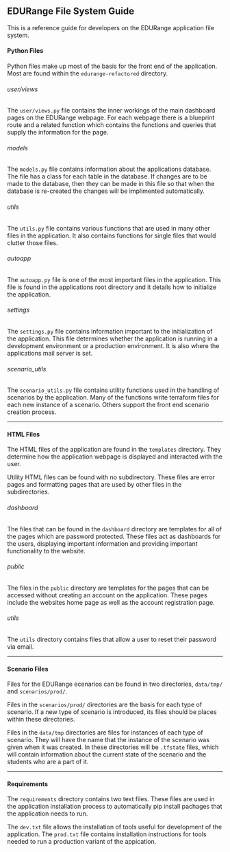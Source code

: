 ## EDURange File System Guide

This is a reference guide for developers on the EDURange application file system.


#### Python Files

Python files make up most of the basis for the front end of the application. Most are found within the `edurange-refactored` directory.


###### user/views

The `user/views.py` file contains the inner workings of the main dashboard pages on the EDURange webpage. For each webpage there is  a blueprint route and a related function which contains the functions and queries that supply the information for the page.


###### models

The `models.py` file contains information about the applications database. The file has a class for each table in the database. If changes are to be made to the database, then they can be made in this file so that when the database is re-created the changes will be implimented automatically.


###### utils

The `utils.py` file contains various functions that are used in many other files in the application. It also contains functions for single files that would clutter those files.


###### autoapp

The `autoapp.py` file is one of the most important files in the application. This file is found in the applications root directory and it details how to initialize the application.


###### settings

The `settings.py` file contains information important to the initialization of the application. This file determines whether the application is running in a development environment or a production environment. It is also where the applications mail server is set.


###### scenario_utils

The `scenario_utils.py` file contains utility functions used in the handling of scenarios by the application. Many of the functions write terraform files for each new instance of a scenario. Others support the front end scenario creation process.


---


#### HTML Files

The HTML files of the application are found in the `templates` directory. They determine how the application webpage is displayed and interacted with the user.

Utility HTML files can be found with no subdirectory. These files are error pages and formatting pages that are used by other files in the subdirectories.


###### dashboard

The files that can be found in the `dashboard` directory are templates for all of the pages which are password protected. These files act as dashboards for the users, displaying important information and providing important functionality to the website.


###### public

The files in the `public` directory are templates for the pages that can be accessed without creating an account on the application. These pages include the websites home page as well as the account registration page.


###### utils

The `utils` directory contains files that allow a user to reset their password via email.


---


#### Scenario Files

Files for the EDURange ecenarios can be found in two directories, `data/tmp/` and `scenarios/prod/`.

Files in the `scenarios/prod/` directories are the basis for each type of scenario. If a new type of scenario is introduced, its files should be places within these directories.

Files in the `data/tmp` directories are files for instances of each type of scenario. They will have the name that the instance of the scenario was given when it was created. In these directories will be `.tfstate` files, which will contain information about the current state of the scenario and the students who are a part of it.

---


#### Requirements

The `requirements` directory contains two text files. These files are used in the application installation process to automatically pip install pachages that the application needs to run. 

The `dev.txt` file allows the installation of tools useful for development of the application. The `prod.txt` file contains installation instructions for tools needed to run a production variant of the appication.

